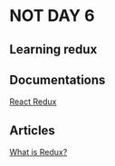 # NOT DAY 6

## Learning redux

## Documentations

[React Redux](https://redux.js.org/usage/index)

## Articles

[What is Redux?](https://dev.to/codebucks/what-is-redux-simply-explained-2ch7)
